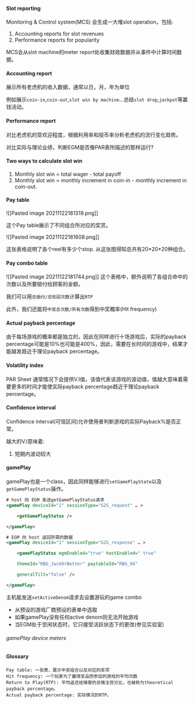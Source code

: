 #### Slot reporting
Monitoring & Control system(MCS) 会生成一大堆slot operation，包括:
1. Accounting reports for slot revenues
2. Performance reports for popularity

MCS会从slot machine的meter report处收集财政数据并从事件中计算时间数据。

#### Accounting report
展示所有老虎机的收入数据，通常以日，月，年为单位

例如展示`coin-in`,`coin-out`,`slot win by machine`...总结`slot drop`,`jackpot`等赢钱活动。


#### Performance report
对比老虎机的受欢迎程度，根据利用率和投币率分析老虎机的流行变化趋势。

对比实际与理论业绩，判断EGM是否像PAR表所描述的那样运行?

#### Two ways to calculate slot win
1. Monthly slot win = total wager - total payoff
2. Monthly slot win = monthly increment in coin-in - monthly increment in coin-out.
####  Pay table
![[Pasted image 20211122181319.png]]

这个Pay table展示了不同组合所对应的奖赏。

![[Pasted image 20211122181608.png]]

这张表格说明了各个reel有多少个stop. 从这张图得知总共有20\*20\*20种组合。

#### Pay combo table
![[Pasted image 20211122181744.png]]
这个表格中，额外说明了各组合命中的次数以及所要赔付给顾客的金额。

我们可以用`总赔付/总轮回次数`计算出`RTP`

此外，我们还能将`中奖总次数/所有次数`得到中奖概率(Hit frequency)

#### Actual payback percentage
由于每场游戏的概率都是独立的，因此在同样进行十场游戏后，实际的payback percentage可能是10%也可能是400%，因此，需要在长时间的游戏中，结果才能越发趋近于理论payback percentage。

#### Volatility index
PAR Sheet 通常情况下会提供V.I值，该值代表该游戏的波动值，值越大意味着需要更多的时间才能使实际payback percentage趋近于理论payback percentage。

#### Confidence interval
Confidence interval(可信区间)允许使用者判断游戏的实际Payback%是否正常。

越大的V.I意味着:
1. 短期内波动较大

#### gamePlay
gamePlay也是一个class，因此同样能够进行`setGamePlayState`以及`getGamePlayStatus`操作。

```xml
# host 向 EGM 发送getGamePlayStatus请求
<gamePlay deviceId="1" sessionType="G2S_request" … >

	<getGamePlayStatus />

</gamePlay>
```

```xml
# EGM 向 host 返回所需的数据
<gamePlay deviceId="1" sessionType="G2S_response" … >

	<gamePlayStatus egmEnabled="true" hostEnabled=" true"

	themeId="RBG_JackOrBetter" paytableId="RBG_94"

	generalTilt="false" />

</gamePlay>
```

主机能发送`setActiveDenom`请求去设置游玩的game combo
- 从预设的游戏厂商预设的表单中选取
- 如果gamePlay没有任何active denom则无法开始游戏
- 当EGM处于空闲状态时，它只接受活跃状态下的更改(参见实验室)

###### gamePlay device meters

#### Glossary
```text
Pay table: 一张表，展示中奖组合以及对应的奖项
Hit frequency: 一个玩家为了赢得奖品而参加的游戏的平均次数
Return to Play(RTP): 平均返还给赌客的总赌注百分比，也被称为theoretical payback percentage。
Actual payback percentage: 实际情况的RTP。
```